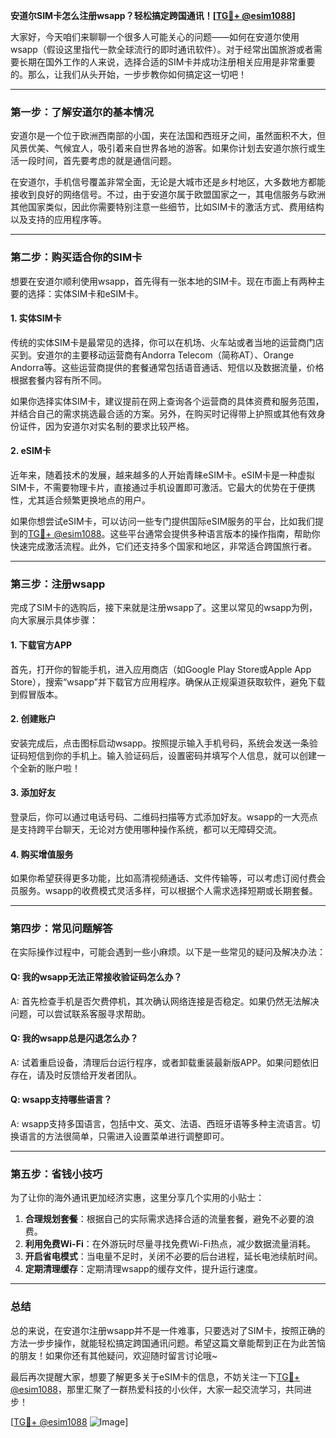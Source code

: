**安道尔SIM卡怎么注册wsapp？轻松搞定跨国通讯！[[TG💪+ @esim1088](https://t.me/s/esim1088)]**

大家好，今天咱们来聊聊一个很多人可能关心的问题——如何在安道尔使用wsapp（假设这里指代一款全球流行的即时通讯软件）。对于经常出国旅游或者需要长期在国外工作的人来说，选择合适的SIM卡并成功注册相关应用是非常重要的。那么，让我们从头开始，一步步教你如何搞定这一切吧！

---

### **第一步：了解安道尔的基本情况**
安道尔是一个位于欧洲西南部的小国，夹在法国和西班牙之间，虽然面积不大，但风景优美、气候宜人，吸引着来自世界各地的游客。如果你计划去安道尔旅行或生活一段时间，首先要考虑的就是通信问题。

在安道尔，手机信号覆盖非常全面，无论是大城市还是乡村地区，大多数地方都能接收到良好的网络信号。不过，由于安道尔属于欧盟国家之一，其电信服务与欧洲其他国家类似，因此你需要特别注意一些细节，比如SIM卡的激活方式、费用结构以及支持的应用程序等。

---

### **第二步：购买适合你的SIM卡**
想要在安道尔顺利使用wsapp，首先得有一张本地的SIM卡。现在市面上有两种主要的选择：实体SIM卡和eSIM卡。

#### **1. 实体SIM卡**
传统的实体SIM卡是最常见的选择，你可以在机场、火车站或者当地的运营商门店买到。安道尔的主要移动运营商有Andorra Telecom（简称AT）、Orange Andorra等。这些运营商提供的套餐通常包括语音通话、短信以及数据流量，价格根据套餐内容有所不同。

如果你选择实体SIM卡，建议提前在网上查询各个运营商的具体资费和服务范围，并结合自己的需求挑选最合适的方案。另外，在购买时记得带上护照或其他有效身份证件，因为安道尔对实名制的要求比较严格。

#### **2. eSIM卡**
近年来，随着技术的发展，越来越多的人开始青睐eSIM卡。eSIM卡是一种虚拟SIM卡，不需要物理卡片，直接通过手机设置即可激活。它最大的优势在于便携性，尤其适合频繁更换地点的用户。

如果你想尝试eSIM卡，可以访问一些专门提供国际eSIM服务的平台，比如我们提到的[TG💪+ @esim1088](https://t.me/s/esim1088)。这些平台通常会提供多种语言版本的操作指南，帮助你快速完成激活流程。此外，它们还支持多个国家和地区，非常适合跨国旅行者。

---

### **第三步：注册wsapp**
完成了SIM卡的选购后，接下来就是注册wsapp了。这里以常见的wsapp为例，向大家展示具体步骤：

#### **1. 下载官方APP**
首先，打开你的智能手机，进入应用商店（如Google Play Store或Apple App Store），搜索“wsapp”并下载官方应用程序。确保从正规渠道获取软件，避免下载到假冒版本。

#### **2. 创建账户**
安装完成后，点击图标启动wsapp。按照提示输入手机号码，系统会发送一条验证码短信到你的手机上。输入验证码后，设置密码并填写个人信息，就可以创建一个全新的账户啦！

#### **3. 添加好友**
登录后，你可以通过电话号码、二维码扫描等方式添加好友。wsapp的一大亮点是支持跨平台聊天，无论对方使用哪种操作系统，都可以无障碍交流。

#### **4. 购买增值服务**
如果你希望获得更多功能，比如高清视频通话、文件传输等，可以考虑订阅付费会员服务。wsapp的收费模式灵活多样，可以根据个人需求选择短期或长期套餐。

---

### **第四步：常见问题解答**
在实际操作过程中，可能会遇到一些小麻烦。以下是一些常见的疑问及解决办法：

#### **Q: 我的wsapp无法正常接收验证码怎么办？**
A: 首先检查手机是否欠费停机，其次确认网络连接是否稳定。如果仍然无法解决问题，可以尝试联系客服寻求帮助。

#### **Q: 我的wsapp总是闪退怎么办？**
A: 试着重启设备，清理后台运行程序，或者卸载重装最新版APP。如果问题依旧存在，请及时反馈给开发者团队。

#### **Q: wsapp支持哪些语言？**
A: wsapp支持多国语言，包括中文、英文、法语、西班牙语等多种主流语言。切换语言的方法很简单，只需进入设置菜单进行调整即可。

---

### **第五步：省钱小技巧**
为了让你的海外通讯更加经济实惠，这里分享几个实用的小贴士：

1. **合理规划套餐**：根据自己的实际需求选择合适的流量套餐，避免不必要的浪费。
2. **利用免费Wi-Fi**：在外游玩时尽量寻找免费Wi-Fi热点，减少数据流量消耗。
3. **开启省电模式**：当电量不足时，关闭不必要的后台进程，延长电池续航时间。
4. **定期清理缓存**：定期清理wsapp的缓存文件，提升运行速度。

---

### **总结**
总的来说，在安道尔注册wsapp并不是一件难事，只要选对了SIM卡，按照正确的方法一步步操作，就能轻松搞定跨国通讯问题。希望这篇文章能帮到正在为此苦恼的朋友！如果你还有其他疑问，欢迎随时留言讨论哦~

最后再次提醒大家，想要了解更多关于eSIM卡的信息，不妨关注一下[TG💪+ @esim1088](https://t.me/s/esim1088)，那里汇聚了一群热爱科技的小伙伴，大家一起交流学习，共同进步！

[[TG💪+ @esim1088](https://t.me/s/esim1088) ![Image](https://i.postimg.cc/4NQfJmqS/Snipaste-2025-05-13-00-14-12.png)]